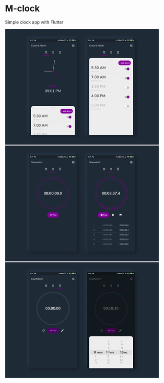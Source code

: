 # M-clock

Simple clock app with Flutter

![alarm](https://github.com/ardmgtm/mclock/blob/master/screenshot/Clock%20%26%20Alarm%20Page.png)
![stopwatch](https://github.com/ardmgtm/mclock/blob/master/screenshot/Stopwatch%20Page.png)
![countdown](https://github.com/ardmgtm/mclock/blob/master/screenshot/Countdown%20Page.png)
